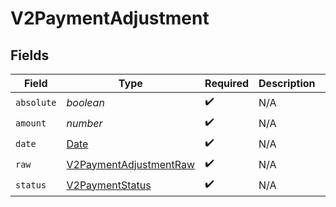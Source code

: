 # V2PaymentAdjustment


## Fields

| Field                                                                                         | Type                                                                                          | Required                                                                                      | Description                                                                                   | Example                                                                                       |
| --------------------------------------------------------------------------------------------- | --------------------------------------------------------------------------------------------- | --------------------------------------------------------------------------------------------- | --------------------------------------------------------------------------------------------- | --------------------------------------------------------------------------------------------- |
| `absolute`                                                                                    | *boolean*                                                                                     | :heavy_check_mark:                                                                            | N/A                                                                                           |                                                                                               |
| `amount`                                                                                      | *number*                                                                                      | :heavy_check_mark:                                                                            | N/A                                                                                           | 100                                                                                           |
| `date`                                                                                        | [Date](https://developer.mozilla.org/en-US/docs/Web/JavaScript/Reference/Global_Objects/Date) | :heavy_check_mark:                                                                            | N/A                                                                                           |                                                                                               |
| `raw`                                                                                         | [V2PaymentAdjustmentRaw](../../models/shared/v2paymentadjustmentraw.md)                       | :heavy_check_mark:                                                                            | N/A                                                                                           |                                                                                               |
| `status`                                                                                      | [V2PaymentStatus](../../models/shared/v2paymentstatus.md)                                     | :heavy_check_mark:                                                                            | N/A                                                                                           |                                                                                               |